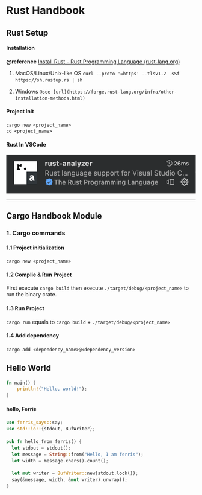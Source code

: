 # Rust Handbook

## Rust Setup

#### Installation

**@reference** [Install Rust - Rust Programming Language (rust-lang.org)](https://www.rust-lang.org/tools/install)

1. MacOS/Linux/Unix-like OS
`curl --proto '=https' --tlsv1.2 -sSf https://sh.rustup.rs | sh`

2. Windows
`@see [url](https://forge.rust-lang.org/infra/other-installation-methods.html)`

#### Project Init

```shell
cargo new <project_name>
cd <project_name>
```

#### Rust In VSCode

![rust-analyzer-extension-in-vscode](README.assets/rust-analyzer-vscode-extensions.png)

-----



## Cargo Handbook Module

### 1. Cargo commands

#### 1.1 Project initialization

`cargo new <project_name>`

#### 1.2 Complie & Run Project

First execute `cargo build` then execute `./target/debug/<project_name>` to run the binary crate.

#### 1.3 Run Project

`cargo run` equals to `cargo build` + `./target/debug/<project_name>`

#### 1.4 Add dependency

`cargo add <dependency_name>@<dependency_version>`



## Hello World

``` rust
fn main() {
    println!("Hello, world!");
}
```



#### hello, Ferris

``` rust
use ferris_says::say;
use std::io::{stdout, BufWriter};

pub fn hello_from_ferris() {
  let stdout = stdout();
  let message = String::from("Hello, I am ferris");
  let width = message.chars().count();

  let mut writer = BufWriter::new(stdout.lock());
  say(&message, width, &mut writer).unwrap();
}
```

